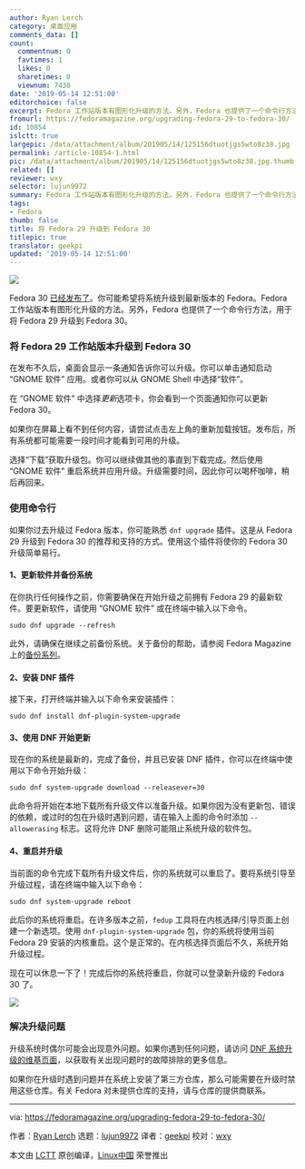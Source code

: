 ```yaml
---
author: Ryan Lerch
category: 桌面应用
comments_data: []
count:
  commentnum: 0
  favtimes: 1
  likes: 0
  sharetimes: 0
  viewnum: 7438
date: '2019-05-14 12:51:00'
editorchoice: false
excerpt: Fedora 工作站版本有图形化升级的方法。另外，Fedora 也提供了一个命令行方法，用于将 Fedora 29 升级到 Fedora 30。
fromurl: https://fedoramagazine.org/upgrading-fedora-29-to-fedora-30/
id: 10854
islctt: true
largepic: /data/attachment/album/201905/14/125156dtuotjgs5wto8z38.jpg
permalink: /article-10854-1.html
pic: /data/attachment/album/201905/14/125156dtuotjgs5wto8z38.jpg.thumb.jpg
related: []
reviewer: wxy
selector: lujun9972
summary: Fedora 工作站版本有图形化升级的方法。另外，Fedora 也提供了一个命令行方法，用于将 Fedora 29 升级到 Fedora 30。
tags:
- Fedora
thumb: false
title: 将 Fedora 29 升级到 Fedora 30
titlepic: true
translator: geekpi
updated: '2019-05-14 12:51:00'
---
```


![](/data/attachment/album/201905/14/125156dtuotjgs5wto8z38.jpg)


Fedora 30 [已经发布了](https://fedoramagazine.org/announcing-fedora-30/)。你可能希望将系统升级到最新版本的 Fedora。Fedora 工作站版本有图形化升级的方法。另外，Fedora 也提供了一个命令行方法，用于将 Fedora 29 升级到 Fedora 30。


### 将 Fedora 29 工作站版本升级到 Fedora 30


在发布不久后，桌面会显示一条通知告诉你可以升级。你可以单击通知启动 “GNOME 软件” 应用。或者你可以从 GNOME Shell 中选择“软件”。


在 “GNOME 软件” 中选择*更新*选项卡，你会看到一个页面通知你可以更新 Fedora 30。


如果你在屏幕上看不到任何内容，请尝试点击左上角的重新加载按钮。发布后，所有系统都可能需要一段时间才能看到可用的升级。


选择“下载”获取升级包。你可以继续做其他的事直到下载完成。然后使用 “GNOME 软件” 重启系统并应用升级。升级需要时间，因此你可以喝杯咖啡，稍后再回来。


### 使用命令行


如果你过去升级过 Fedora 版本，你可能熟悉 `dnf upgrade` 插件。这是从 Fedora 29 升级到 Fedora 30 的推荐和支持的方式。使用这个插件将使你的 Fedora 30 升级简单易行。


#### 1、更新软件并备份系统


在你执行任何操作之前，你需要确保在开始升级之前拥有 Fedora 29 的最新软件。要更新软件，请使用 “GNOME 软件” 或在终端中输入以下命令。



```
sudo dnf upgrade --refresh
```

此外，请确保在继续之前备份系统。关于备份的帮助，请参阅 Fedora Magazine 上的[备份系列](https://fedoramagazine.org/taking-smart-backups-duplicity/)。


#### 2、安装 DNF 插件


接下来，打开终端并输入以下命令来安装插件：



```
sudo dnf install dnf-plugin-system-upgrade
```

#### 3、使用 DNF 开始更新


现在你的系统是最新的，完成了备份，并且已安装 DNF 插件，你可以在终端中使用以下命令开始升级：



```
sudo dnf system-upgrade download --releasever=30
```

此命令将开始在本地下载所有升级文件以准备升级。如果你因为没有更新包、错误的依赖，或过时的包在升级时遇到问题，请在输入上面的命令时添加 `-- allowerasing` 标志。这将允许 DNF 删除可能阻止系统升级的软件包。


#### 4、重启并升级


当前面的命令完成下载所有升级文件后，你的系统就可以重启了。要将系统引导至升级过程，请在终端中输入以下命令：



```
sudo dnf system-upgrade reboot
```

此后你的系统将重启。在许多版本之前，`fedup` 工具将在内核选择/引导页面上创建一个新选项。使用 `dnf-plugin-system-upgrade` 包，你的系统将使用当前 Fedora 29 安装的内核重启。这个是正常的。在内核选择页面后不久，系统开始升级过程。


现在可以休息一下了！完成后你的系统将重启，你就可以登录新升级的 Fedora 30 了。


![](/data/attachment/album/201905/14/125236ikivq4ixvexxppar.png)


### 解决升级问题


升级系统时偶尔可能会出现意外问题。如果你遇到任何问题，请访问 [DNF 系统升级的维基页面](https://fedoraproject.org/wiki/DNF_system_upgrade#Resolving_post-upgrade_issues)，以获取有关出现问题时的故障排除的更多信息。


如果你在升级时遇到问题并在系统上安装了第三方仓库，那么可能需要在升级时禁用这些仓库。有关 Fedora 对未提供仓库的支持，请与仓库的提供商联系。




---


via: <https://fedoramagazine.org/upgrading-fedora-29-to-fedora-30/>


作者：[Ryan Lerch](https://fedoramagazine.org/author/ryanlerch/) 选题：[lujun9972](https://github.com/lujun9972) 译者：[geekpi](https://github.com/geekpi) 校对：[wxy](https://github.com/wxy)


本文由 [LCTT](https://github.com/LCTT/TranslateProject) 原创编译，[Linux中国](https://linux.cn/) 荣誉推出